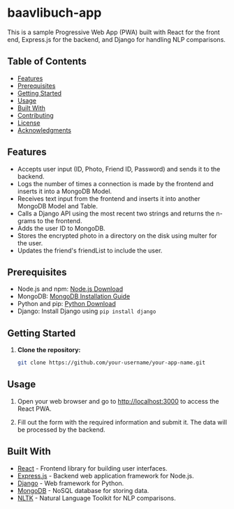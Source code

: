 # baavlibuch-app


This is a sample Progressive Web App (PWA) built with React for the front end, Express.js for the backend, and Django for handling NLP comparisons.

## Table of Contents

- [Features](#features)
- [Prerequisites](#prerequisites)
- [Getting Started](#getting-started)
- [Usage](#usage)
- [Built With](#built-with)
- [Contributing](#contributing)
- [License](#license)
- [Acknowledgments](#acknowledgments)

## Features

- Accepts user input (ID, Photo, Friend ID, Password) and sends it to the backend.
- Logs the number of times a connection is made by the frontend and inserts it into a MongoDB Model.
- Receives text input from the frontend and inserts it into another MongoDB Model and Table.
- Calls a Django API using the most recent two strings and returns the n-grams to the frontend.
- Adds the user ID to MongoDB.
- Stores the encrypted photo in a directory on the disk using multer for the user.
- Updates the friend's friendList to include the user.

## Prerequisites

- Node.js and npm: [Node.js Download](https://nodejs.org/)
- MongoDB: [MongoDB Installation Guide](https://docs.mongodb.com/manual/installation/)
- Python and pip: [Python Download](https://www.python.org/downloads/)
- Django: Install Django using `pip install django`

## Getting Started

1. **Clone the repository:**

   ```bash
   git clone https://github.com/your-username/your-app-name.git

## Usage

1. Open your web browser and go to [http://localhost:3000](http://localhost:3000) to access the React PWA.

2. Fill out the form with the required information and submit it. The data will be processed by the backend.

## Built With

- [React](https://reactjs.org/) - Frontend library for building user interfaces.
- [Express.js](https://expressjs.com/) - Backend web application framework for Node.js.
- [Django](https://www.djangoproject.com/) - Web framework for Python.
- [MongoDB](https://www.mongodb.com/) - NoSQL database for storing data.
- [NLTK](https://www.nltk.org/) - Natural Language Toolkit for NLP comparisons.

